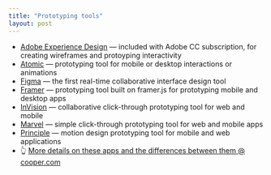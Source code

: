 ```yaml
---
title: "Prototyping tools"
layout: post
---
```


- [Adobe Experience Design](http://www.adobe.com/products/experience-design.html) — included with Adobe CC subscription, for creating wireframes and protoyping interactivity
- [Atomic](https://atomic.io) — prototyping tool for mobile or desktop interactions or animations
- [Figma](https://figma.com) — the first real-time collaborative interface design tool
- [Framer](https://framerjs.com) — prototyping tool built on framer.js for prototyping mobile and desktop apps
- [InVision](https://www.invisionapp.com/) — collaborative click-through prototyping tool for web and mobile
- [Marvel](https://marvelapp.com/) — simple click-through prototyping tool for web and mobile apps
- [Principle](http://principleformac.com/) — motion design prototyping tool for mobile and web applications
- 👆 [More details on these apps and the differences between them @ cooper.com](https://www.cooper.com/prototyping-tools)

